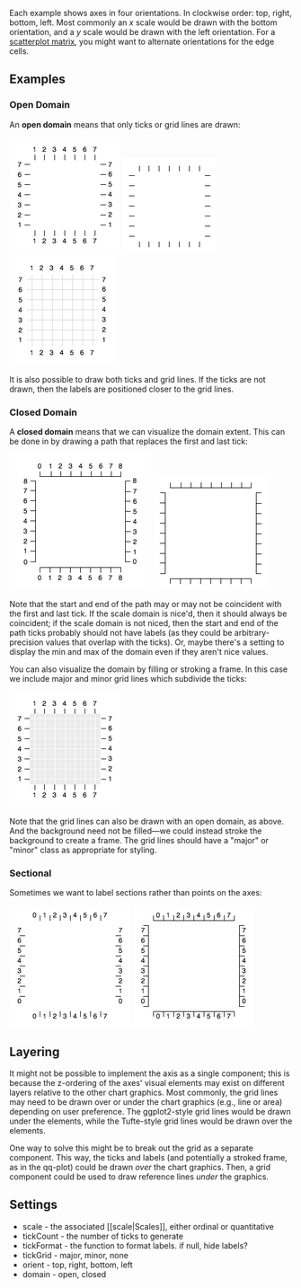 Each example shows axes in four orientations. In clockwise order: top, right, bottom, left. Most commonly an *x* scale would be drawn with the bottom orientation, and a *y* scale would be drawn with the left orientation. For a [scatterplot matrix](http://vis.stanford.edu/protovis/ex/flowers.html), you might want to alternate orientations for the edge cells.

## Examples

### Open Domain

An **open domain** means that only ticks or grid lines are drawn:

![axes-open-labels](axes-open-labels.png)
![axes-open](axes-open.png)
![axes-open-major-labels](axes-open-major-labels.png)

It is also possible to draw both ticks and grid lines. If the ticks are not drawn, then the labels are positioned closer to the grid lines.

### Closed Domain

A **closed domain** means that we can visualize the domain extent. This can be done in by drawing a path that replaces the first and last tick:

![axes-closed-labels](axes-closed-labels.png)
![axes-closed](axes-closed.png)

Note that the start and end of the path may or may not be coincident with the first and last tick. If the scale domain is nice'd, then it should always be coincident; if the scale domain is not niced, then the start and end of the path ticks probably should not have labels (as they could be arbitrary-precision values that overlap with the ticks). Or, maybe there's a setting to display the min and max of the domain even if they aren't nice values.

You can also visualize the domain by filling or stroking a frame. In this case we include major and minor grid lines which subdivide the ticks:

![axes-open-minor-labels](axes-open-minor-labels.png)

Note that the grid lines can also be drawn with an open domain, as above. And the background need not be filled—we could instead stroke the background to create a frame. The grid lines should have a "major" or "minor" class as appropriate for styling.

### Sectional

Sometimes we want to label sections rather than points on the axes:

![axes-open-region-labels](axes-open-region-labels.png)
![axes-closed-region-labels](axes-closed-region-labels.png)

## Layering

It might not be possible to implement the axis as a single component; this is because the z-ordering of the axes' visual elements may exist on different layers relative to the other chart graphics. Most commonly, the grid lines may need to be drawn over or under the chart graphics (e.g., line or area) depending on user preference. The ggplot2-style grid lines would be drawn under the elements, while the Tufte-style grid lines would be drawn over the elements.

One way to solve this might be to break out the grid as a separate component. This way, the ticks and labels (and potentially a stroked frame, as in the qq-plot) could be drawn _over_ the chart graphics. Then, a grid component could be used to draw reference lines _under_ the graphics.

## Settings

* scale - the associated [[scale|Scales]], either ordinal or quantitative
* tickCount - the number of ticks to generate
* tickFormat - the function to format labels. if null, hide labels?
* tickGrid - major, minor, none
* orient - top, right, bottom, left
* domain - open, closed
